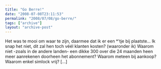 ```yaml
---
title: "Go Berre!"
date: "2008-07-08T23:11:53"
permalink: "2008/07/08/go-berre/"
tags: ["archive"]
layout: "archive-post"
---
```

Het was te mooi om waar te zijn, daarmee dat ik er een \*’tje bij plaatste… Ik snap het niet, dit zal hen toch véél klanten kosten? (waaronder ik) Waarom niet -zoals in de andere landen- een dikke 300 over die 24 maanden heen meer aanrekenen doorheen het abonnement? Waarom meteen bij aankoop? Waarom enkel simlock vrij? \[…\]
